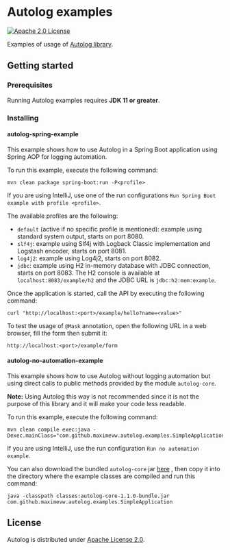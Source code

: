 # Autolog examples
[![Apache 2.0 License](https://img.shields.io/badge/license-Apache%202.0-blue.svg)](https://www.apache.org/licenses/LICENSE-2.0.txt)

Examples of usage of [Autolog library](https://github.com/maximevw/autolog).

## Getting started
### Prerequisites

Running Autolog examples requires **JDK 11 or greater**.

### Installing
#### autolog-spring-example

This example shows how to use Autolog in a Spring Boot application using Spring AOP for logging automation.

To run this example, execute the following command:
```
mvn clean package spring-boot:run -P<profile>
```
If you are using IntelliJ, use one of the run configurations `Run Spring Boot example with profile <profile>`.

The available profiles are the following:
- `default` (active if no specific profile is mentioned): example using standard system output, starts on port 8080.
- `slf4j`: example using Slf4j with Logback Classic implementation and Logstash encoder, starts on port 8081.
- `log4j2`: example using Log4j2, starts on port 8082.
- `jdbc`: example using H2 in-memory database with JDBC connection, starts on port 8083. The H2 console is available at
`localhost:8083/example/h2` and the JDBC URL is `jdbc:h2:mem:example`.

Once the application is started, call the API by executing the following command:
```
curl "http://localhost:<port>/example/hello?name=<value>"
```

To test the usage of `@Mask` annotation, open the following URL in a web browser, fill the form then submit it:
```
http://localhost:<port>/example/form
```

#### autolog-no-automation-example

This example shows how to use Autolog without logging automation but using direct calls to public methods provided by
the module `autolog-core`.

**Note:** Using Autolog this way is not recommended since it is not the purpose of this library and it will make your
code less readable.

To run this example, execute the following command:
```
mvn clean compile exec:java -Dexec.mainClass="com.github.maximevw.autolog.examples.SimpleApplication"
```

If you are using IntelliJ, use the run configuration `Run no automation example`.

You can also download the bundled `autolog-core` jar [here](https://github.com/maximevw/autolog/releases/download/v1.1.0/autolog-core-1.1.0-bundle.jar)
, then copy it into the directory where the example classes are compiled and run this command:
```
java -classpath classes:autolog-core-1.1.0-bundle.jar com.github.maximevw.autolog.examples.SimpleApplication
```

## License

Autolog is distributed under [Apache License 2.0](https://www.apache.org/licenses/LICENSE-2.0.txt).

